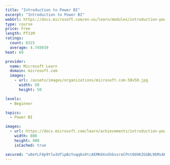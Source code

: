 ```yaml
---
title: "Introduction to Power BI"
excerpt: "Introduction to Power BI"
webUrl: https://docs.microsoft.com/en-us/learn/modules/introduction-power-bi/
type: course
price: Free
length: PT31M
ratings:
  count: 8315
  average: 4.745039
heat: 69

provider:
  name: Microsoft Learn
  domain: microsoft.com
  images:
    - url: /assets/images/organizations/microsoft.com-50x50.jpg
      width: 50
      height: 50

levels:
  - Beginner

topics:
  - Power BI

images:
  - url: https://docs.microsoft.com/learn/achievements/introduction-power-bi-social.png
    width: 800
    height: 400
    isCached: true

secured: "u8eYLF4p9tlw3UfipBzYuqq6s0tcAEMK6XxGhbvsreCPntOd4KZGGBL9bMsARIqDI1XW2aDS4oDdAtF4odoaxyMXBTIO4Oou1hM7uG11m795XBLfU1sD+tsTLNMX5u50MO/bTR9tZrYop9kvJ6GWpiXUBaAGA4/7v/evFMm5EqtWQ7K0x1RHyPp7AHP/6RNBMOi4kHXiJWbaBWXXy7vgTpi+l9oJ9ATEGffVDGDYoXmLPF55d+HSR+2om0bnLqp2OJ55tkoxu96/+IMmAhDfrNpUVUMjvhWZ4kgV0a9O6nLQzv1snbpVf+0s40yK69VTDAgwTU6uBOCwwKYU64fG0MoAwHtutuLQHcmA8ipswEXHy/PsHH7xa/LsJW7Y1q6Y66ZZ5KYc6Mb+R8dyiqm4xp0Qxy8adEVgXbqwPLXxdL4=;yMR9qbhZ88UZ92Zh5qWb5A=="
---
```


